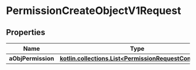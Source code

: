 
# PermissionCreateObjectV1Request

## Properties
| Name | Type | Description | Notes |
| ------------ | ------------- | ------------- | ------------- |
| **aObjPermission** | [**kotlin.collections.List&lt;PermissionRequestCompound&gt;**](PermissionRequestCompound.md) |  |  |



